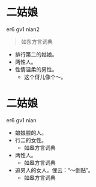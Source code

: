 

# 二姑娘
er6 gv1 nian2
> 如东方言词典
- 排行第二的姑娘。
- 两性人。
- 性情温柔的男性。
  - 这个伢儿像个～。



# 二姑娘
er6 gv1 nian
+ 娘娘腔的人。
+ 行二的女性。
  * 如皋方言词典
+ 两性人。
  * 如皋方言词典
+ 追男人的女人。俚云：“～倒贴”。
  * 如皋方言词典
